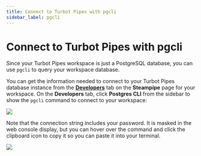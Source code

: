 ```yaml
---
title: Connect to Turbot Pipes with pgcli
sidebar_label: pgcli
---
```


# Connect to Turbot Pipes with pgcli

Since your Turbot Pipes workspace is just a PostgreSQL database, you can use `pgcli` to query your workspace database.

You can get the information needed to connect to your Turbot Pipes database instance from the **[Developers](/pipes/docs/using/steampipe/developers)** tab on the **Steampipe** page for your workspace.  On the **Developers** tab, click **Postgres CLI** from the sidebar to show the `pgcli` command to connect to your workspace:

![](/images/docs/pipes/steampipe/pipes_steampipe_developer_postgres.png)


Note that the connection string includes your password. It is masked in the web
console display, but you can hover over the command and click the clipboard icon
to copy it so you can paste it into your terminal.

<div style={{"marginTop":"1em", "marginBottom":"1em", "width":"90%"}}>
<img src="/images/docs/pipes/int_pgcli.png"/>
</div>

